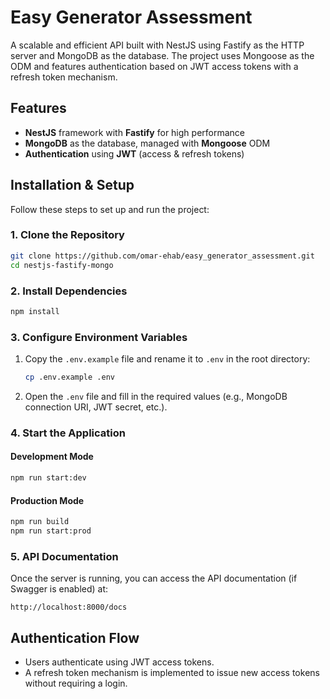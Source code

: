 # Easy Generator Assessment

A scalable and efficient API built with NestJS using Fastify as the HTTP server and MongoDB as the database. The project uses Mongoose as the ODM and features authentication based on JWT access tokens with a refresh token mechanism.

## Features

- **NestJS** framework with **Fastify** for high performance
- **MongoDB** as the database, managed with **Mongoose** ODM
- **Authentication** using **JWT** (access & refresh tokens)

## Installation & Setup

Follow these steps to set up and run the project:

### 1. Clone the Repository

```bash
git clone https://github.com/omar-ehab/easy_generator_assessment.git
cd nestjs-fastify-mongo
```

### 2. Install Dependencies

```bash
npm install
```

### 3. Configure Environment Variables

1. Copy the `.env.example` file and rename it to `.env` in the root directory:

   ```bash
   cp .env.example .env
   ```

2. Open the `.env` file and fill in the required values (e.g., MongoDB connection URI, JWT secret, etc.).

### 4. Start the Application

#### Development Mode

```bash
npm run start:dev
```

#### Production Mode

```bash
npm run build
npm run start:prod
```

### 5. API Documentation

Once the server is running, you can access the API documentation (if Swagger is enabled) at:

```
http://localhost:8000/docs
```

## Authentication Flow

- Users authenticate using JWT access tokens.
- A refresh token mechanism is implemented to issue new access tokens without requiring a login.

